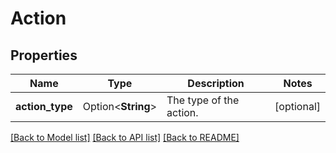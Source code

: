 # Action

## Properties

Name | Type | Description | Notes
------------ | ------------- | ------------- | -------------
**action_type** | Option<**String**> | The type of the action. | [optional]

[[Back to Model list]](../README.md#documentation-for-models) [[Back to API list]](../README.md#documentation-for-api-endpoints) [[Back to README]](../README.md)


